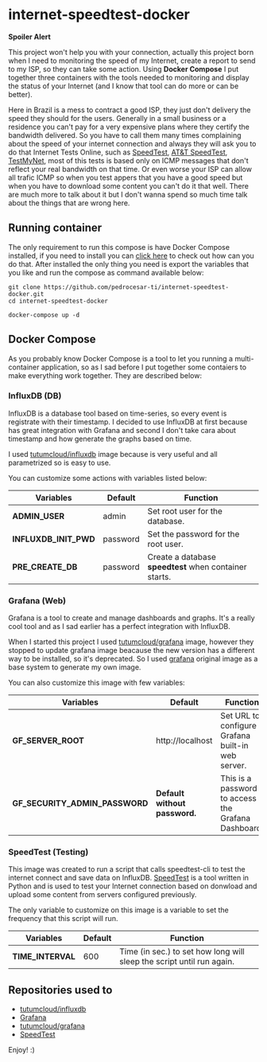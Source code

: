 # internet-speedtest-docker


__**Spoiler Alert**__

This project won't help you with your connection, actually this project born when I need to monitoring the speed of my Internet, create a report to send to my ISP, so they can take some action. Using **Docker Compose** I put together three containers with the tools needed to monitoring and display the status of your Internet (and I know that tool can do more or can be better).

Here in Brazil is a mess to contract a good ISP, they just don't delivery the speed they should for the users. Generally in a small business or a residence you can't pay for a very expensive plans where they certify the bandwidth delivered. So you have to call them many times complaining about the speed of your internet connection and always they will ask you to do that Internet Tests Online, such as [SpeedTest](http://www.speedtest.net), [AT&T SpeedTest](http://www.att.com/speedtest/), [TestMyNet](http://testmy.net), most of this tests is based only on ICMP messages that don't reflect your real bandwidth on that time. Or even worse your ISP can allow all trafic ICMP so when you test appers that you have a good speed but when you have to download some content you can't do it that well. There are much more to talk about it but I don't wanna spend so much time talk about the things that are wrong here.


## Running container
The only requirement to run this compose is have Docker Compose installed, if you need to install you can [click here](https://docs.docker.com/compose/install/) to check out how can you do that. After installed the only thing you need is export the variables that you like and run the compose as command available below:

```shell
git clone https://github.com/pedrocesar-ti/internet-speedtest-docker.git
cd internet-speedtest-docker

docker-compose up -d 
```

## Docker Compose
As you probably know Docker Compose is a tool to let you running a multi-container application, so as I sad before I put together some contaiers to make everything work together. They are described below:

### InfluxDB (DB)
InfluxDB is a database tool based on time-series, so every event is registrate with their timestamp. I decided to use InfluxDB at first because has great integration with Grafana and second I don't take cara about timestamp and how generate the graphs based on time.

I used [tutumcloud/influxdb](https://github.com/tutumcloud/influxdb) image because is very useful and all parametrized so is easy to use.

You can customize some actions with variables listed below:

| Variables  | Default | Function |
|---------|--------|--------|
| **ADMIN_USER** | admin | Set root user for the database. |
| **INFLUXDB_INIT_PWD** | password | Set the password for the root user. |
| **PRE_CREATE_DB** | password | Create a database **speedtest** when container starts. |


### Grafana (Web)
Grafana is a tool to create and manage dashboards and graphs. It's a really cool tool and as I sad earlier has a perfect integration with InfluxDB.

When I started this project I used [tutumcloud/grafana](https://github.com/tutumcloud/grafana) image, however they stopped to update grafana image beacause the new version has a different way to be installed, so it's deprecated. So I used [grafana](https://hub.docker.com/r/grafana/grafana/) original image as a base system to generate my own image.

You can also customize this image with few variables:

| Variables  | Default | Function |
|---------|--------|--------|
| **GF_SERVER_ROOT** | http://localhost | Set URL to configure Grafana built-in web server. |
| **GF_SECURITY_ADMIN_PASSWORD** | **Default without password.** | This is a password to access the Grafana Dashboard. |


### SpeedTest (Testing)
This image was created to run a script that calls speedtest-cli to test the internet connect and save data on InfluxDB. [SpeedTest](https://github.com/sivel/speedtest-cli/) is a tool written in Python and is used to test your Internet connection based on donwload and upload some content from servers configured previously.

The only variable to customize on this image is a variable to set the frequency that this script will run.

| Variables  | Default | Function |
|---------|--------|--------|
| **TIME_INTERVAL** | 600 | Time (in sec.) to set how long will sleep the script until run again. |


Repositories used to
---------------------------------

* [tutumcloud/influxdb](https://github.com/tutumcloud/influxdb)
* [Grafana](https://hub.docker.com/r/grafana/grafana/)
* [tutumcloud/grafana](https://github.com/tutumcloud/grafana)
* [SpeedTest](https://github.com/sivel/speedtest-cli/)

Enjoy! :)

